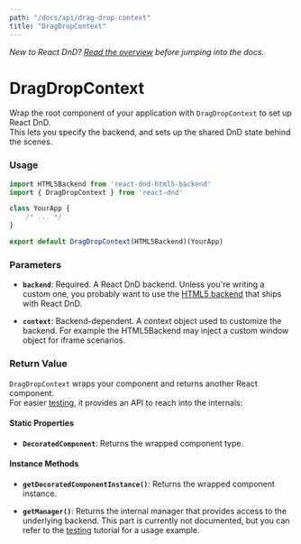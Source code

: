 ```yaml
---
path: "/docs/api/drag-drop-context"
title: "DragDropContext"
---
```


_New to React DnD? [Read the overview](/docs/overview) before jumping into the docs._

# DragDropContext

Wrap the root component of your application with `DragDropContext` to set up React DnD.  
This lets you specify the backend, and sets up the shared DnD state behind the scenes.

### Usage

```js
import HTML5Backend from 'react-dnd-html5-backend'
import { DragDropContext } from 'react-dnd'

class YourApp {
	/* ... */
}

export default DragDropContext(HTML5Backend)(YourApp)
```

### Parameters

* **`backend`**: Required. A React DnD backend. Unless you're writing a custom one, you probably want to use the [HTML5 backend](/docs/backends/html5) that ships with React DnD.

* **`context`**: Backend-dependent. A context object used to customize the backend. For example the HTML5Backend may inject a custom window object for iframe scenarios.

### Return Value

`DragDropContext` wraps your component and returns another React component.  
For easier [testing](/docs/testing), it provides an API to reach into the internals:

#### Static Properties

* **`DecoratedComponent`**: Returns the wrapped component type.

#### Instance Methods

* **`getDecoratedComponentInstance()`**: Returns the wrapped component instance.

* **`getManager()`**: Returns the internal manager that provides access to the underlying backend. This part is currently not documented, but you can refer to the [testing](/docs/testing) tutorial for a usage example.
